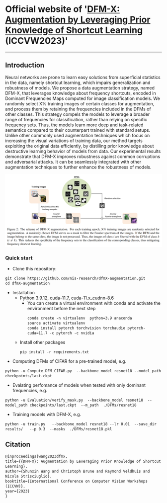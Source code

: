 # Official website of '[DFM-X: Augmentation by Leveraging Prior Knowledge of Shortcut Learning](https://openreview.net/forum?id=NywSmrJ3Hr) (ICCVW2023)' 
---

## Introduction

Neural networks are prone to learn easy solutions from superficial statistics in the data, namely shortcut learning, which impairs generalization and robustness of models. We
propose a data augmentation strategy, named DFM-X, that leverages knowledge about frequency shortcuts, encoded in Dominant Frequencies Maps computed for image classification models. We randomly select X% training images of certain classes for augmentation, and process them by retaining the frequencies included in the DFMs of other classes. This strategy compels the models to leverage a broader range of frequencies for classification, rather than relying on specific frequency sets. Thus, the models learn more deep and task-related semantics compared to their counterpart trained with standard setups. Unlike other commonly used augmentation techniques which focus on increasing the visual variations of training data, our method targets exploiting the original data efficiently, by distilling prior knowledge about destructive learning behavior of models from data. Our experimental results demonstrate that DFM-X improves robustness against common corruptions and adversarial attacks. It can be seamlessly integrated with other augmentation techniques to further enhance the robustness of models.

<p align='center'><img src='figures/scheme.png' width='700'></p>


### Quick start

* Clone this repository:
```
git clone https://github.com/nis-research/dfmX-augmentation.git
cd dfmX-augmentation
```

* Installation
	* Python 3.9.12, cuda-11.7, cuda-11.x_cudnn-8.6
		* You can create a virtual environment with conda and activate the environment before the next step
			```
			conda create -n virtualenv  python=3.9 anaconda
			source activate virtualenv
			conda install pytorch torchvision torchaudio pytorch-cuda=11.7 -c pytorch -c nvidia
			```
	* Install other packages
		```
		pip install -r requirements.txt

		```
* Computing DFMs of CIFAR for a pre-trained model, e.g.
		
```
python -u Compute_DFM_CIFAR.py  --backbone_model resnet18 --model_path checkpoints/last.ckpt      
```

* Evalating perfomance of models when tested with only dominant frequencies, e.g. 
```
python -u Evaluation/verify_mask.py  --backbone_model resnet18  --model_path checkpoints/last.ckpt  --m_path  ./DFMs/resnet18
```

* Training models with DFM-X, e.g. 
```
python -u train.py   --backbone_model resnet18 --lr 0.01  --save_dir results/   --p 0.3  --masks  ./DFMs/resnet18.pkl
```

<!--* Evaluating adversarial robustness, e.g.
```
python -u Evaluation/adv_eval.py --ckpt /checkpoints/last.ckpt 

```

* Evaluating corruption robustness, e.g.
```
python -u 
```-->










## Citation

```
@inproceedings{wang2023dfmx,
title={{DFM-X}: Augmentation by Leveraging Prior Knowledge of Shortcut Learning},
author={Shunxin Wang and Christoph Brune and Raymond Veldhuis and Nicola Strisciuglio},
booktitle={International Conference on Computer Vision Workshops (ICCVW)},
year={2023}
}
```
